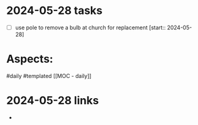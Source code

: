 
# 2024-05-28 tasks

- [ ] use pole to remove a bulb at church for replacement [start:: 2024-05-28]

# Aspects:
#daily #templated
[[MOC - daily]]

# 2024-05-28 links
- 


